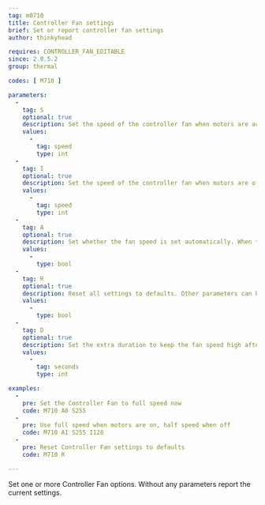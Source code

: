 ```yaml
---
tag: m0710
title: Controller Fan settings
brief: Set or report controller fan settings
author: thinkyhead

requires: CONTROLLER_FAN_EDITABLE
since: 2.0.5.2
group: thermal

codes: [ M710 ]

parameters:
  -
    tag: S
    optional: true
    description: Set the speed of the controller fan when motors are active.
    values:
      -
        tag: speed
        type: int
  -
    tag: I
    optional: true
    description: Set the speed of the controller fan when motors are off.
    values:
      -
        tag: speed
        type: int
  -
    tag: A
    optional: true
    description: Set whether the fan speed is set automatically. When turned off the controller fan speed will remain where it is.
    values:
      -
        type: bool
  -
    tag: R
    optional: true
    description: Reset all settings to defaults. Other parameters can be included to override.
    values:
      -
        type: bool
  -
    tag: D
    optional: true
    description: Set the extra duration to keep the fan speed high after motors are turned off.
    values:
      -
        tag: seconds
        type: int

examples:
  -
    pre: Set the Controller Fan to full speed now
    code: M710 A0 S255
  -
    pre: Use full speed when motors are on, half speed when off
    code: M710 A1 S255 I128
  -
    pre: Reset Controller Fan settings to defaults
    code: M710 R

---
```


Set one or more Controller Fan options. Without any parameters report the current settings.
